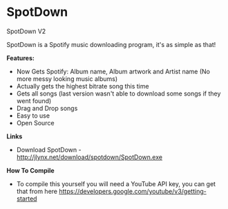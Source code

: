# SpotDown
SpotDown V2

SpotDown is a Spotify music downloading program, it's as simple as that!

**Features:**
* Now Gets Spotify: Album name, Album artwork and Artist name (No more messy looking music albums)
* Actually gets the highest bitrate song this time
* Gets all songs (last version wasn't able to download some songs if they went found)
* Drag and Drop songs
* Easy to use
* Open Source


**Links**
* Download SpotDown - http://jlynx.net/download/spotdown/SpotDown.exe

**How To Compile**
* To compile this yourself you will need a YouTube API key, you can get that from here https://developers.google.com/youtube/v3/getting-started
